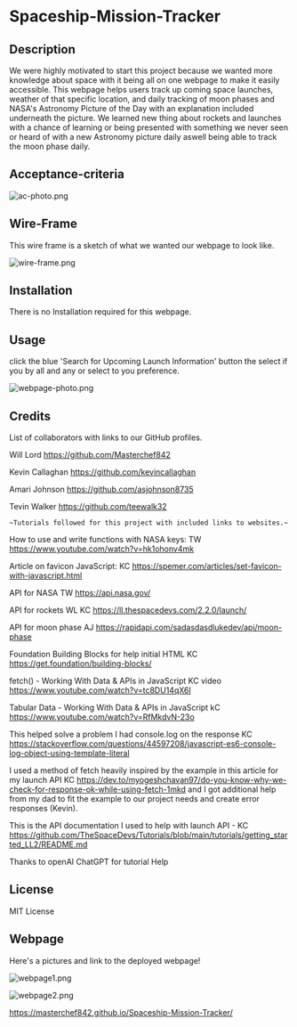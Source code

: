 # Spaceship-Mission-Tracker

## Description


We were highly motivated to start this project because we wanted more knowledge about space with it being all on one webpage to make it easily accessible. This webpage helps users track up coming space launches, weather of that specific location, and daily tracking of moon phases and NASA's Astronomy Picture of the Day with an explanation included underneath the picture. We learned new thing about rockets and launches with a chance of learning or being presented with something we never seen or heard of with a new Astronomy picture daily aswell being able to track the moon phase daily.


## Acceptance-criteria


![ac-photo.png](./images/ac-photo.png)


## Wire-Frame

This wire frame is a sketch of what we wanted our webpage to look like.

![wire-frame.png](./images/wireframe.png)

## Installation

There is no Installation required for this webpage.

## Usage

click the blue 'Search for Upcoming Launch Information' button the select if you by all and any or select to you preference.

![webpage-photo.png](./images/webpage.png)

## Credits

List of collaborators with links to our GitHub profiles.

Will Lord https://github.com/Masterchef842

Kevin Callaghan https://github.com/kevincallaghan 

Amari Johnson https://github.com/asjohnson8735

Tevin Walker https://github.com/teewalk32




    ~Tutorials followed for this project with included links to websites.~


How to use and write functions with NASA keys: TW https://www.youtube.com/watch?v=hk1ohonv4mk 

Article on favicon JavaScript: KC https://spemer.com/articles/set-favicon-with-javascript.html

API for NASA TW https://api.nasa.gov/

API for rockets WL KC https://ll.thespacedevs.com/2.2.0/launch/

API for moon phase AJ https://rapidapi.com/sadasdasdlukedev/api/moon-phase

 Foundation Building Blocks for help initial HTML KC https://get.foundation/building-blocks/

 fetch() - Working With Data & APIs in JavaScript KC video https://www.youtube.com/watch?v=tc8DU14qX6I

  Tabular Data - Working With Data & APIs in JavaScript kC https://www.youtube.com/watch?v=RfMkdvN-23o

  This helped solve a problem I had console.log on the response KC https://stackoverflow.com/questions/44597208/javascript-es6-console-log-object-using-template-literal

  I used a method of fetch heavily inspired by the example in this article for my launch API KC https://dev.to/myogeshchavan97/do-you-know-why-we-check-for-response-ok-while-using-fetch-1mkd and I got additional help from my dad to fit the example to our project needs and create error responses (Kevin).

  This is the API documentation I used to help with launch API - KC https://github.com/TheSpaceDevs/Tutorials/blob/main/tutorials/getting_started_LL2/README.md

  Thanks to openAI ChatGPT for tutorial Help 

## License

MIT License 


## Webpage

Here's a pictures and link to the deployed webpage!


![webpage1.png](./images/webpage1.png)

![webpage2.png](./images/webpage2.png)

https://masterchef842.github.io/Spaceship-Mission-Tracker/
